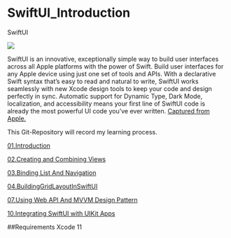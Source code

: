 # SwiftUI_Introduction
SwiftUI

![](https://developer.apple.com/assets/elements/icons/swiftui/swiftui-96x96_2x.png)

SwiftUI is an innovative, exceptionally simple way to build user interfaces across all Apple platforms with the power of Swift. Build user interfaces for any Apple device using just one set of tools and APIs. With a declarative Swift syntax that’s easy to read and natural to write, SwiftUI works seamlessly with new Xcode design tools to keep your code and design perfectly in sync. Automatic support for Dynamic Type, Dark Mode, localization, and accessibility means your first line of SwiftUI code is already the most powerful UI code you’ve ever written. [Captured from Apple.][SwiftUI]

This Git-Repository will record my learning process.

[01.Introduction][01.Introduction]

[02.Creating and Combining Views][02.Creating and Combining Views]

[03.Binding List And Navigation][03.Binding List And Navigation]

[04.BuildingGridLayoutInSwiftUI][04.BuildingGridLayoutInSwiftUI]

[07.Using Web API And MVVM Design Pattern][07.Using Web API And MVVM Design Pattern]

[10.Integrating SwiftUI with UIKit Apps][10.Integrating SwiftUI with UIKit Apps]

##Requirements
Xcode 11

  [SwiftUI]: <https://developer.apple.com/xcode/swiftui/>
  [01.Introduction]: <https://github.com/der1598c/SwiftUI_Introduction/tree/master/01.Introduction>
  [02.Creating and Combining Views]: <https://github.com/der1598c/SwiftUI_Introduction/tree/master/02.Creating and Combining Views>
  [03.Binding List And Navigation]: <https://github.com/der1598c/SwiftUI_Introduction/tree/master/03.Binding List And Navigation>
  [04.BuildingGridLayoutInSwiftUI]: <https://github.com/der1598c/SwiftUI_Introduction/tree/master/04.BuildingGridLayoutInSwiftUI>
  [07.Using Web API And MVVM Design Pattern]: <https://github.com/der1598c/SwiftUI_Introduction/tree/master/07.Using Web API And MVVM Design Pattern>
  [10.Integrating SwiftUI with UIKit Apps]: <https://github.com/der1598c/SwiftUI_Introduction/tree/master/10.Integrating SwiftUI with UIKit Apps>
